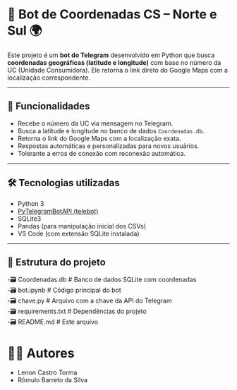 # 🤖 Bot de Coordenadas CS – Norte e Sul 🌍

Este projeto é um **bot do Telegram** desenvolvido em Python que busca **coordenadas geográficas (latitude e longitude)** com base no número da UC (Unidade Consumidora). Ele retorna o link direto do Google Maps com a localização correspondente.

---

## 📌 Funcionalidades

- Recebe o número da UC via mensagem no Telegram.
- Busca a latitude e longitude no banco de dados `Coordenadas.db`.
- Retorna o link do Google Maps com a localização exata.
- Respostas automáticas e personalizadas para novos usuários.
- Tolerante a erros de conexão com reconexão automática.

---

## 🛠 Tecnologias utilizadas

- Python 3
- [PyTelegramBotAPI (telebot)](https://pypi.org/project/pyTelegramBotAPI/)
- SQLite3
- Pandas (para manipulação inicial dos CSVs)
- VS Code (com extensão SQLite instalada)

---

## 📂 Estrutura do projeto

-🗃️ Coordenadas.db # Banco de dados SQLite com coordenadas  
-🗃️ bot.ipynb # Código principal do bot  
-🗃️ chave.py # Arquivo com a chave da API do Telegram  
-🗃️ requirements.txt # Dependências do projeto  
-🗃️ README.md # Este arquivo  

# 👨‍💻 Autores
- Lenon Castro Torma
- Rômulo Barreto da Silva
